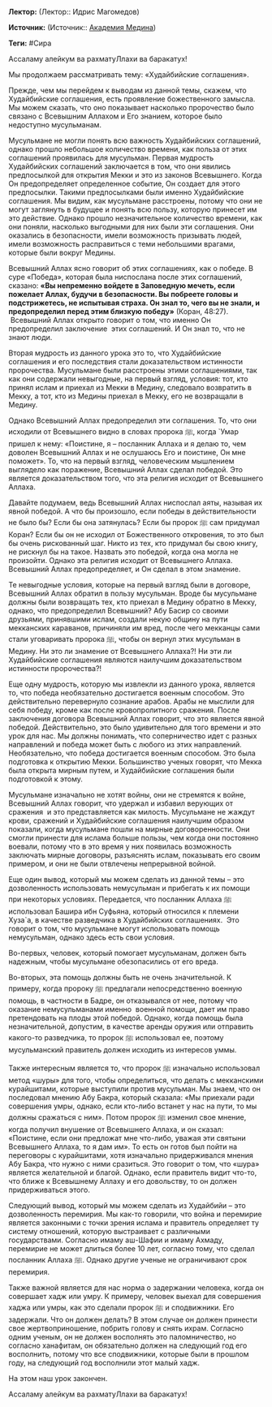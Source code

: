 **Лектор:** (Лектор:: Идрис Магомедов)

**Источник:** (Источник:: [Академия Медина](https://web.medinaschool.org/school/))

**Теги:** #Сира

Ассаламу алейкум ва рахматуЛлахи ва баракатух!


Мы продолжаем рассматривать тему: «Худайбийские соглашения».


Прежде, чем мы перейдем к выводам из данной темы, скажем, что Худайбийские соглашения, есть проявление божественного замысла. Мы можем сказать, что оно показывает насколько пророчество было связано с Всевышним Аллахом и Его знанием, которое было недоступно мусульманам.


Мусульмане не могли понять всю важность Худайбийских соглашений, однако прошло небольшое количество времени, как польза от этих соглашений проявилась для мусульман. Первая мудрость Худайбийских соглашений заключается в том, что они явились предпосылкой для открытия Мекки и это из законов Всевышнего. Когда Он предопределяет определенное событие, Он создает для этого предпосылки. Такими предпосылками были именно Худайбийские соглашения. Мы видим, как мусульмане расстроены, потому что они не могут заглянуть в будущее и понять всю пользу, которую принесет им это действие. Однако прошло незначительное количество времени, как они поняли, насколько выгодными для них были эти соглашения. Они оказались в безопасности, имели возможность призывать людей, имели возможность расправиться с теми небольшими врагами, которые были вокруг Медины.


Всевышний Аллах ясно говорит об этих соглашениях, как о победе. В суре «Победа», которая была ниспослана после этих соглашений, сказано: **«Вы непременно войдете в Заповедную мечеть, если пожелает Аллах, будучи в безопасности. Вы побреете головы и подстрижетесь, не испытывая страха. Он знал то, чего вы не знали, и предопределил перед этим близкую победу»** (Коран, 48:27).  Всевышний Аллах открыто говорит о том, что именно Он предопределил заключение  этих соглашений. И Он знал то, что не знают люди.


Вторая мудрость из данного урока это то, что Худайбийские соглашения и его последствия стали доказательством истинности пророчества. Мусульмане были расстроены этими соглашениями, так как они содержали невыгодные, на первый взгляд, условия: тот, кто принял ислам и приехал из Мекки в Медину, следовало возвратить в Мекку, а тот, кто из Медины приехал в Мекку, его не возвращали в Медину.


Однако Всевышний Аллах предопределил эти соглашения. То, что они исходили от Всевышнего видно в словах пророка ﷺ, когда `Умар пришел к нему: «Поистине, я – посланник Аллаха и я делаю то, чем доволен Всевышний Аллах и не ослушаюсь Его и поистине, Он мне поможет». То, что на первый взгляд, человеческим мышлением выглядело как поражение, Всевышний Аллах сделал победой. Это является доказательством того, что эта религия исходит от Всевышнего Аллаха.


Давайте подумаем, ведь Всевышний Аллах ниспослал аяты, называя их явной победой. А что бы произошло, если победы в действительности не было бы? Если бы она затянулась? Если бы пророк ﷺ сам придумал Коран? Если бы он не исходил от Божественного откровения, то это был бы очень рискованный шаг. Никто из тех, кто придумал бы свою книгу, не рискнул бы на такое. Назвать это победой, когда она могла не произойти. Однако эта религия исходит от Всевышнего Аллаха. Всевышний Аллах предопределяет, и Он сделал в этом знамение.


Те невыгодные условия, которые на первый взгляд были в договоре, Всевышний Аллах обратил в пользу мусульман. Вроде бы мусульмане должны были возвращать тех, кто приехал в Медину обратно в Мекку, однако, что предопределил Всевышний? Абу Басир со своими друзьями, принявшими ислам, создали некую общину на пути мекканских караванов, причиняли им вред, после чего мекканцы сами стали уговаривать пророка ﷺ, чтобы он вернул этих мусульман в Медину. Ни это ли знамение от Всевышнего Аллаха?! Ни эти ли Худайбийские соглашения являются наилучшим доказательством истинности пророчества?!


Еще одну мудрость, которую мы извлекли из данного урока, является то, что победа необязательно достигается военным способом. Это действительно перевернуло сознание арабов. Арабы не мыслили для себя победу, кроме как после кровопролитного сражения. После заключения договора Всевышний Аллах говорит, что это является явной победой. Действительно, это было удивительно для того времени и это урок для нас. Мы должны понимать, что соперничество идет с разных направлений и победа может быть с любого из этих направлений. Необязательно, что победа достигается военным способом. Это была подготовка к открытию Мекки. Большинство ученых говорят, что Мекка была открыта мирным путем, и Худайбийские соглашения были подготовкой к этому.


Мусульмане изначально не хотят войны, они не стремятся к войне, Всевышний Аллах говорит, что удержал и избавил верующих от сражения  и это представляется как милость. Мусульмане не жаждут крови, сражений и Худайбийские соглашения наилучшим образом показали, когда мусульмане пошли на мирные договоренности. Они смогли принести для ислама больше пользы, чем когда они постоянно воевали, потому что в это время у них появилась возможность заключать мирные договоры, разъяснять ислам, показывать его своим примером, и они не были отвлечены непрерывной войной.


Еще один вывод, который мы можем сделать из данной темы – это дозволенность использовать немусульман и прибегать к их помощи при некоторых условиях. Передается, что посланник Аллаха ﷺ использовал Башира ибн Суфьяна, который относился к племени Хуза`а, в качестве разведчика в Худайбийских соглашениях.  Это говорит о том, что мусульмане могут использовать помощь немусульман, однако здесь есть свои условия.


Во-первых, человек, который помогает мусульманам, должен быть надежным, чтобы мусульмане обезопасились от его вреда.


Во-вторых, эта помощь должны быть не очень значительной. К примеру, когда пророку ﷺ предлагали непосредственно военную помощь, в частности в Бадре, он отказывался от нее, потому что оказание немусульманами именно  военной помощи, дает им право претендовать на плоды этой победой. Однако, когда помощь была незначительной, допустим, в качестве аренды оружия или отправить какого-то разведчика, то пророк ﷺ использовал ее, поэтому мусульманский правитель должен исходить из интересов уммы.


Также интересным является то, что пророк ﷺ изначально использовал метод «шуры» для того, чтобы определиться, что делать с мекканскими курайшитами, которые выступили против мусульман. Мы знаем, что он последовал мнению Абу Бакра, который сказала: «Мы приехали ради совершения умры, однако, если кто-либо встанет у нас на пути, то мы должны сражаться с ним». Потом пророк ﷺ изменил свое мнение, когда получил внушение от Всевышнего Аллаха, и он сказал: «Поистине, если они предложат мне что-либо, уважая эти святыни Всевышнего Аллаха, то я дам им». То есть он готов был пойти на переговоры с курайшитами, хотя изначально придерживался мнения Абу Бакра, что нужно с ними сразиться. Это говорит о том, что «шура» является желательной и благой. Однако, если правитель видит что-то, что ближе к Всевышнему Аллаху и его довольству, то он должен придерживаться этого.


Следующий вывод, который мы можем сделать из Худайбийи – это дозволенность перемирия. Мы как-то говорили, что война и перемирие является законными с точки зрения ислама и правитель определяет ту систему отношений, которую выстраивает с различными государствами. Согласно имаму аш-Шафии и имаму Ахмаду, перемирие не может длиться более 10 лет, согласно тому, что сделал посланник Аллаха ﷺ. Однако другие ученые не ограничивают срок перемирия.


Также важной является для нас норма о задержании человека, когда он совершает хадж или умру. К примеру, человек выехал для совершения хаджа или умры, как это сделали пророк ﷺ и сподвижники. Его задержали. Что он должен делать? В этом случае он должен принести свое жертвоприношение, побрить голову и снять ихрам. Согласно одним ученым, он не должен восполнять это паломничество, но согласно ханафитам, он обязательно должен на следующий год его восполнить, потому что все сподвижники, которые были в прошлом году, на следующий год восполнили этот малый хадж.


На этом наш урок закончен.


Ассаламу алейкум ва рахматуЛлахи ва баракатух!

